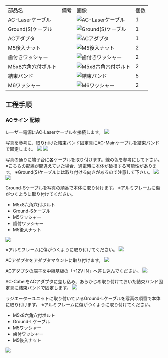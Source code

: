<table class="packing-list">
    <tbody>
        <tr>
            <td>部品名</td>
            <td>備考</td>
            <td class="packing-img">画像</td>
            <td>個数</td>
        </tr>
        <tr>
            <td>AC-Laserケーブル</td>
            <td></td>
            <td><img src="./images/packing/172.jpg" alt="AC-Laserケーブル"/></td>
            <td>1</td>
        </tr>
        <tr>
            <td>Ground(S)ケーブル</td>
            <td></td>
            <td><img src="./images/packing/185.jpg" alt="Ground(S)ケーブル"/></td>
            <td>1</td>
        </tr>
        <tr>
            <td>ACアダプタ</td>
            <td></td>
            <td><img src="./images/packing/AC-Adapter.jpg" alt="ACアダプタ"/></td>
            <td>1</td>
        </tr>
        <tr>
            <td>M5後入ナット</td>
            <td></td>
            <td><img src="./images/packing/139.jpg" alt="M5後入ナット"/></td>
            <td>2</td>
        </tr>
        <tr>
            <td>歯付きワッシャー</td>
            <td></td>
            <td><img src="./images/packing/194.jpg" alt="歯付きワッシャー"/></td>
            <td>2</td>
        </tr>
        <tr>
            <td>M5x8六角穴付ボルト</td>
            <td></td>
            <td><img src="./images/packing/144.jpg" alt="M5x8六角穴付ボルト"/></td>
            <td>2</td>
        </tr>
        <tr>
            <td>結束バンド</td>
            <td></td>
            <td><img src="./images/packing/120.jpg" alt="結束バンド"/></td>
            <td>5</td>
        </tr>
        <tr>
            <td>M6ワッシャー</td>
            <td></td>
            <td><img src="./images/packing/154.jpg" alt="M6ワッシャー"/></td>
            <td>2</td>
        </tr>
    </tbody>
</table>

## 工程手順

### ACライン 配線

レーザー電源にAC-Laserケーブルを接続します。
<img src="./images/022/IMG_1995.jpg"/>

写真を参考に、取り付けた結束バンド固定具にAC-Mainケーブルを結束バンドで固定します。
<img src="./images/022/IMG_1999.jpg"/>
<img src="./images/022/IMG_2000.jpg"/>

写真の通りに端子台に各ケーブルを取り付けます。線の色を参考にして下さい。
※こちらの配線が間違えていた場合、通電時に本体が破損する可能性があります。
※Ground(S)ケーブルには取り付ける向きがあるので注意して下さい。
<img src="./images/022/IMG_2002.jpg"/>
<img src="./images/022/008.jpg"/>

Ground-Sケーブルを写真の順番で本体に取り付けます。
※アルミフレームに傷がつくように取り付けてください。
- M5x8六角穴付ボルト
- Ground-Sケーブル
- M5ワッシャー
- 歯付ワッシャー
- M5後入ナット
<img src="./images/022/IMG_1497.jpg"/>

※アルミフレームに傷がつくように取り付けてください。
<img src="./images/022/IMG_2004.jpg"/>

ACアダプタをアダプタマウントに取り付けます。
<img src="./images/022/IMG_2008.jpg"/>

ACアダプタの端子を中継基板の「+12V IN」へ差し込んでください。
<img src="./images/022/IMG_2014.jpg"/>

AC-CabelをACアダプタに差し込み、あらかじめ取り付けておいた結束バンド固定具に結束バンドで固定します。
<img src="./images/022/IMG_2017.jpg"/>

ラジエーターユニットに取り付いているGround-Lケーブルを写真の順番で本体に取り付けます。
※アルミフレームに傷がつくように取り付けてください。
- M5x8六角穴付ボルト
- Ground-Lケーブル
- M5ワッシャー
- 歯付ワッシャー
- M5後入ナット
<img src="./images/022/IMG_1497-2.jpg"/>
